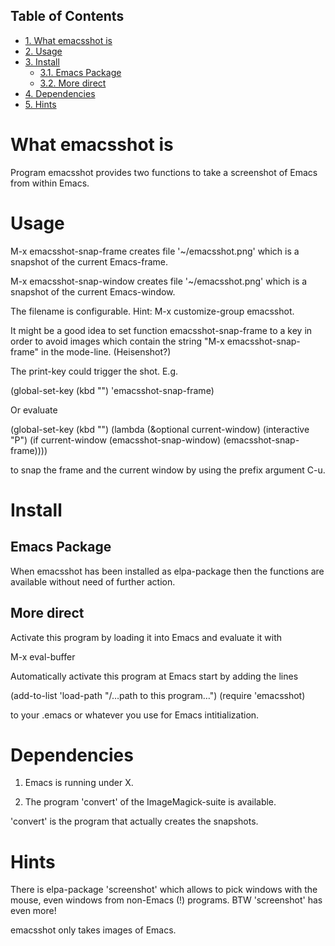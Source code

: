 <div id="table-of-contents">
<h2>Table of Contents</h2>
<div id="text-table-of-contents">
<ul>
<li><a href="#sec-1">1. What emacsshot is</a></li>
<li><a href="#sec-2">2. Usage</a></li>
<li><a href="#sec-3">3. Install</a>
<ul>
<li><a href="#sec-3-1">3.1. Emacs Package</a></li>
<li><a href="#sec-3-2">3.2. More direct</a></li>
</ul>
</li>
<li><a href="#sec-4">4. Dependencies</a></li>
<li><a href="#sec-5">5. Hints</a></li>
</ul>
</div>
</div>

# What emacsshot is<a id="sec-1"></a>

Program emacsshot provides two functions to take a screenshot of Emacs
from within Emacs.

# Usage<a id="sec-2"></a>

M-x emacsshot-snap-frame creates file '~/emacsshot.png' which is a
snapshot of the current Emacs-frame.

M-x emacsshot-snap-window creates file '~/emacsshot.png' which is a
snapshot of the current Emacs-window.

The filename is configurable.  Hint: M-x customize-group emacsshot.

It might be a good idea to set function emacsshot-snap-frame to a key
in order to avoid images which contain the string "M-x
emacsshot-snap-frame" in the mode-line.  (Heisenshot?)

The print-key could trigger the shot.  E.g.

(global-set-key (kbd "<print>") 'emacsshot-snap-frame)

Or evaluate

(global-set-key (kbd "<print>")
 (lambda (&optional current-window)
  (interactive "P")
  (if current-window (emacsshot-snap-window)
    (emacsshot-snap-frame))))

to snap the frame and the current window by using the prefix
argument C-u.

# Install<a id="sec-3"></a>

## Emacs Package<a id="sec-3-1"></a>

When emacsshot has been installed as elpa-package then the functions
are available without need of further action.

## More direct<a id="sec-3-2"></a>

Activate this program by loading it into Emacs and evaluate it with

M-x eval-buffer

Automatically activate this program at Emacs start by adding the lines

(add-to-list 'load-path "/&#x2026;path to this program&#x2026;")
(require 'emacsshot)

to your .emacs or whatever you use for Emacs intitialization.

# Dependencies<a id="sec-4"></a>

1.  Emacs is running under X.

2.  The program 'convert' of the ImageMagick-suite is available.

'convert' is the program that actually creates the snapshots.

# Hints<a id="sec-5"></a>

There is elpa-package 'screenshot' which allows to pick windows
with the mouse, even windows from non-Emacs (!) programs.
BTW 'screenshot' has even more!

emacsshot only takes images of Emacs.
